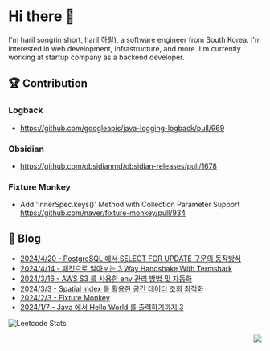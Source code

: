 

# Hi there 👋

I'm haril song(in short, haril 하릴), a software engineer from South Korea. I'm interested in web development, infrastructure, and more.
 I'm currently working at startup company as a backend developer.

## 🏆 Contribution

### Logback

- https://github.com/googleapis/java-logging-logback/pull/969

### Obsidian

- https://github.com/obsidianmd/obsidian-releases/pull/1678

### Fixture Monkey

- Add 'InnerSpec.keys()' Method with Collection Parameter Support https://github.com/naver/fixture-monkey/pull/934

## 📄 Blog <br>
- [2024/4/20 - PostgreSQL 에서 SELECT FOR UPDATE 구문의 동작방식](https://haril.dev/blog/2024/04/20/select-for-update-in-PostgreSQL) <br>
- [2024/4/14 - 패킷으로 알아보는 3 Way Handshake With Termshark](https://haril.dev/blog/2024/04/14/How-to-capturing-packet-with-termshark) <br>
- [2024/3/16 - AWS S3 를 사용한 env 관리 방법 및 자동화](https://haril.dev/blog/2024/03/16/Dotenv-management-with-AWS-S3-and-Automation) <br>
- [2024/3/3 - Spatial index 를 활용한 공간 데이터 조회 최적화](https://haril.dev/blog/2024/03/03/Spatial-index) <br>
- [2024/2/3 - Fixture Monkey](https://haril.dev/blog/2024/02/03/Fixture-Monkey) <br>
- [2024/1/7 - Java 에서 Hello World 를 출력하기까지 3](https://haril.dev/blog/2024/01/07/Java-Hello-World-Deepdive-3) <br>


![Leetcode Stats](https://leetcard.jacoblin.cool/songkg7?theme=light&font=Lato&ext=heatmap)


<!-- 조회수 -->
<p align="right">
  <a href="https://hits.seeyoufarm.com"><img src="https://hits.seeyoufarm.com/api/count/incr/badge.svg?url=https%3A%2F%2Fgithub.com%2Fsongkg7&count_bg=%238D7BF5&title_bg=%23252323&icon=github.svg&icon_color=%23FFFDFD&title=hits&edge_flat=false"/></a>
</p>
